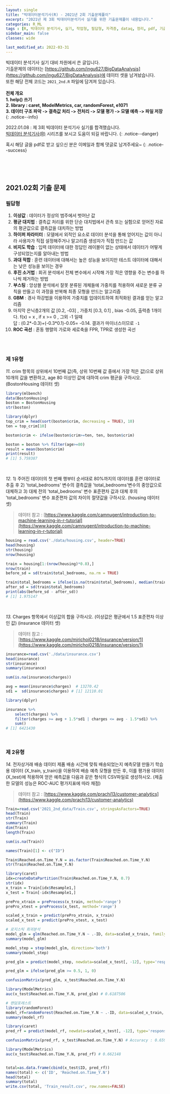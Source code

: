 ```yaml
---
layout: single
title: "빅데이터분석기사(R) - 2021년 2회 기출문제풀이"
excerpt: "2021년 제 3회 빅데이터분석기사 실기를 위한 기출문제풀이 내용입니다."
categories: R_ML
tags : [R, 빅데이터 분석기사, 실기, 작업형, 필답형, 자격증, dataq, 정리, pdf, 기출문제, 정리본, 후기, 설명, 2회, 3회]
sidebar_main: false
classes: wide

last_modified_at: 2022-03-31
---
```


빅데이터 분석기사 실기 대비 차원에서 쓴 글입니다. <br> 기출문제의 데이터는 [https://github.com/ingu627/BigDataAnalysis](https://github.com/ingu627/BigDataAnalysis)에 데이터 셋을 남겨놨습니다.<br> 또한 해당 전체 코드는 `2021_2nd.R` 파일에 담겨져 있습니다. <br><br> **전체 개요 <br> 1. help() 쓰기 <br> 2. library : caret, ModelMetrics, car, randomForest, e1071 <br> 3. 데이터 구조 파악 -> 결측값 처리 -> 전처리 -> 모델 평가 -> 모델 예측 -> 파일 저장**
{: .notice--info}

2022.01.08 : 제 3회 빅데이터 분석기사 실기를 합격했습니다. <br> [빅데이터 분석기사(R)](https://ingu627.github.io/categories/R_ML) 시리즈를 보시고 도움이 되길 바랍니다.
{: .notice--danger}

혹시 해당 글을 pdf로 받고 싶으신 분은 이메일과 함께 댓글로 남겨주세요~
{: .notice--success}

<br>
<br>
<br>

## 2021.02회 기출 문제

### 필답형 

1. **이상값** : 데이터가 정상의 범주에서 벗어난 값 <br/>
2. **평균 대치법** : 결측값 처리를 위한 단순 대치법에서 관측 또는 실험으로 얻어진 자료의 평균값으로 결측값을 대치하는 방법  <br/>
3. **하이퍼 파라미터** : 모델에서 외적인 요소로 데이터 분석을 통해 얻어지는 값이 아니라 사용자가 직접 설정해주거나 알고리즘 생성자가 직접 만드는 값 <br/>
4. **비지도 학습** : 입력 데이터에 대한 정답인 레이블이 없는 상태에서 데이터가 어떻게 구성되었는지를 알아내는 방법 <br/>
5. **과대 적합** : 훈련 데이터에 대해서는 높은 성능을 보이지만 테스트 데이터에 대해서는 낮은 성능을 보이는 경우 <br/>
6. **후진 소거법** : 회귀 분석에서 전체 변수에서 시작해 가장 적은 영향을 주는 변수를 하나씩 제거하는 방법 <br/>
7. **부스팅** : 앙상블 분석에서 잘못 분류된 개체들에 가중치를 적용하여 새로운 분류 규칙을 만들고 이 과정을 반복해 최종 모형을 만드는 알고리즘 <br/>
8. **GBM** : 경사 하강법을 이용하여 가중치를 업데이트하여 최적화된 결과를 얻는 알고리즘 <br/>
9. 마지막 은닉층2개의 값 [0.2, -03] ,  가중치 [0.3, 0.1] , bias -0.05, 출력층 1개이다. f(x) = x , if x >= 0 , 그외 -1 일때  <br> 답 : (0.2\*-0.3)+(-0.3\*0.1)-0.05= -0.14. 결과가 마이너스이므로 `-1` <br/>
10. **ROC 곡선** : 혼동 행렬의 가로와 세로축을 FPR, TPR로 생성한 곡선 <br/>

<br>
<br>

### 제 1유형

*11.* crim 항목의 상위에서 10번째 값(즉, 상위 10번째 값 중에서 가장 적은 값)으로 상위 10개의 값을 변환하고, age 80 이상인 값에 대하여 crim 평균을 구하시오. (BostonHousing 데이터 셋) <br/>

```R
library(mlbench)
data(BostonHousing)
boston = BostonHousing
str(boston)

library(dplyr)
top_crim = head(sort(boston$crim, decreasing = TRUE), 10)
ten = top_crim[10]

boston$crim <- ifelse(boston$crim>=ten, ten, boston$crim)

boston = boston %>% filter(age>=80)
result = mean(boston$crim)
print(result)
# [1] 5.759387
```

<br/>

*12.* 1) 주어진 데이터의 첫 번째 행부터 순서대로 80%까지의 데이터를 훈련 데이터로 추출 후 2) 'total_bedrooms' 변수의 결측값을 'total_bedrooms'변수의 중앙값으로 대체하고 3) 대체 전의 'total_bedrooms' 변수 표준편차 값과 대체 후의 'total_bedrooms' 변수 표준편차 값의 차이의 절댓값을 구하시오. (housing 데이터 셋)

> 데이터 참고 : [https://www.kaggle.com/camnugent/introduction-to-machine-learning-in-r-tutorial](https://www.kaggle.com/camnugent/introduction-to-machine-learning-in-r-tutorial)

```R
housing = read.csv('./data/housing.csv', header=TRUE)
head(housing)
str(housing)
nrow(housing)

train = housing[1:(nrow(housing)*0.8),]
nrow(train)
before_sd = sd(train$total_bedrooms, na.rm = TRUE)

train$total_bedrooms = ifelse(is.na(train$total_bedrooms), median(train$total_bedrooms, na.rm = TRUE), train$total_bedrooms) 
after_sd = sd(train$total_bedrooms)
print(abs(before_sd - after_sd))
# [1] 1.975147
```

<br/>

*13.* Charges 항목에서 이상값의 합을 구하시오. (이상값은 평균에서 1.5 표준편차 이상인 값) (insurance 데이터 셋)

> 데이터 참고 : [https://www.kaggle.com/mirichoi0218/insurance/version/1](https://www.kaggle.com/mirichoi0218/insurance/version/1)

```R
insurance=read.csv('./data/insurance.csv')
head(insurance)
str(insurance)
summary(insurance)

sum(is.na(insurance$charges))

avg = mean(insurance$charges)  # 13270.42
sd1 =  sd(insurance$charges) # [1] 12110.01

library(dplyr)

insurance %>% 
    select(charges) %>% 
    filter(charges >= avg + 1.5*sd1 | charges <= avg - 1.5*sd1) %>% 
    sum()
# [1] 6421430
```

<br/>

### 제 2유형

*14.* 전자상거래 배송 데이터
제품 배송 시간에 맞춰 배송되었는지 예측모델 만들기
학습용 데이터 (X_train, y_train)을 이용하여 배송 예측 모형을 만든 후, 이를 평가용 데이터(X_test)에 적용하여 얻은 예측값을 다음과 같은 형식의 CSV파일로 생성하시오. (제출한 모델의 성능은 ROC-AUC 평가지표에 따라 채점)

> 데이터 참고 : [https://www.kaggle.com/prachi13/customer-analytics](https://www.kaggle.com/prachi13/customer-analytics)


```R
Train=read.csv('2021_2nd_data/Train.csv', stringsAsFactors=TRUE)
head(Train)
str(Train)
summary(Train)
dim(Train)
length(Train)

sum(is.na(Train))

names(Train)[1] <- c("ID")

Train$Reached.on.Time_Y.N = as.factor(Train$Reached.on.Time_Y.N)
str(Train$Reached.on.Time_Y.N)

library(caret)
idx=createDataPartition(Train$Reached.on.Time_Y.N, 0.7)
str(idx)
x_train = Train[idx$Resample1,]
x_test = Train[-idx$Resample1,]

prePro_xtrain = preProcess(x_train, method='range')
prePro_xtest = preProcess(x_test, method='range')

scaled_x_train = predict(prePro_xtrain, x_train)
scaled_x_test = predict(prePro_xtest, x_test)

# 로지스틱 회귀분석
model_glm = glm(Reached.on.Time_Y.N ~ .-ID, data=scaled_x_train, family='binomial')
summary(model_glm)

model_step = step(model_glm, direction='both')
summary(model_step)

pred_glm = predict(model_step, newdata=scaled_x_test[, -12], type='response')

pred_glm = ifelse(pred_glm >= 0.5, 1, 0)

confusionMatrix(pred_glm, x_test$Reached.on.Time_Y.N)

library(ModelMetrics)
auc(x_test$Reached.on.Time_Y.N, pred_glm) # 0.6187506

# 랜덤포레스트
library(randomForest)
model_rf=randomForest(Reached.on.Time_Y.N ~ .-ID, data=scaled_x_train, ntree=300)
summary(model_rf)

library(caret)
pred_rf = predict(model_rf, newdata=scaled_x_test[, -12], type='response')

confusionMatrix(pred_rf, x_test$Reached.on.Time_Y.N) # Accuracy : 0.6599

library(ModelMetrics)
auc(x_test$Reached.on.Time_Y.N, pred_rf) # 0.662148


total=as.data.frame(cbind(x_test$ID, pred_rf))
names(total) <- c('ID', 'Reached.on.Time_Y.N')
head(total)
summary(total)
write.csv(total, 'Train_result.csv', row.names=FALSE)
```

<br>
<br>
